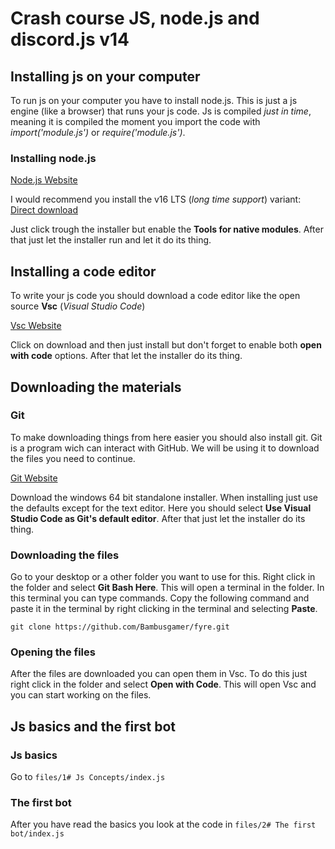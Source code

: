 # Crash course JS, node.js and discord.js v14

## Installing js on your computer

To run js on your computer you have to install node.js. This is just a js engine (like a browser) that runs your js code. Js is compiled _just in time_, meaning it is compiled the moment you import the code with _import('module.js')_ or _require('module.js')_.

### Installing node.js

[Node.js Website](https://nodejs.org/en/)

I would recommend you install the v16 LTS (_long time support_) variant:
[Direct download](https://nodejs.org/dist/v16.17.1/node-v16.17.1-x64.msi)

Just click trough the installer but enable the **Tools for native modules**. After that just let the installer run and let it do its thing.

## Installing a code editor

To write your js code you should download a code editor like the open source **Vsc** (_Visual Studio Code_)

[Vsc Website](https://code.visualstudio.com/)

Click on download and then just install but don't forget to enable both **open with code** options. After that let the installer do its thing.

## Downloading the materials

### Git

To make downloading things from here easier you should also install git. Git is a program wich can interact with GitHub. We will be using it to download the files you need to continue.

[Git Website](https://git-scm.com/downloads)

Download the windows 64 bit standalone installer. When installing just use the defaults except for the text editor. Here you should select **Use Visual Studio Code as Git's default editor**. After that just let the installer do its thing.

### Downloading the files

Go to your desktop or a other folder you want to use for this. Right click in the folder and select **Git Bash Here**. This will open a terminal in the folder. In this terminal you can type commands. Copy the following command and paste it in the terminal by right clicking in the terminal and selecting **Paste**.

```bash:
git clone https://github.com/Bambusgamer/fyre.git
```

### Opening the files

After the files are downloaded you can open them in Vsc. To do this just right click in the folder and select **Open with Code**. This will open Vsc and you can start working on the files.

## Js basics and the first bot

### Js basics

Go to `files/1# Js Concepts/index.js`

### The first bot

After you have read the basics you look at the code in `files/2# The first bot/index.js`
